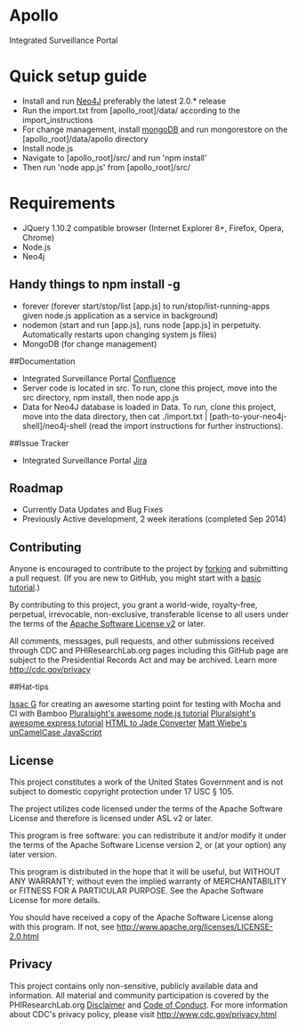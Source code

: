 Apollo
======

Integrated Surveillance Portal

# Quick setup guide
* Install and run [Neo4J](http://www.neo4j.org/download) preferably the latest 2.0.* release
* Run the import.txt from [apollo_root]/data/ according to the import_instructions
* For change management, install [mongoDB](https://www.mongodb.org/downloads) and run mongorestore on the [apollo_root]/data/apollo directory
* Install node.js
* Navigate to [apollo_root]/src/ and run 'npm install'
* Then run 'node app.js' from [apollo_root]/src/

# Requirements
* JQuery 1.10.2 compatible browser (Internet Explorer 8+, Firefox, Opera, Chrome)
* Node.js
* Neo4j


## Handy things to npm install -g
* forever (forever start/stop/list [app.js] to run/stop/list-running-apps given node.js application as a service in background)
* nodemon (start and run [app.js], runs node [app.js] in perpetuity.  Automatically restarts upon changing system js files)
* MongoDB (for change management)

##Documentation
* Integrated Surveillance Portal [Confluence](http://code.phiresearchlab.org/confluence/pages/viewpage.action?pageId=9797792)
* Server code is located in src.  To run, clone this project, move into the src directory, npm install, then node app.js
* Data for Neo4J database is loaded in Data.  To run, clone this project, move into the data directory, then cat ./import.txt | [path-to-your-neo4j-shell]/neo4j-shell (read the import instructions for further instructions).

##Issue Tracker
* Integrated Surveillance Portal [Jira](https://code.phiresearchlab.org/jira/browse/AP)

## Roadmap
* Currently Data Updates and Bug Fixes
* Previously Active development, 2 week iterations (completed Sep 2014)

## Contributing
Anyone is encouraged to contribute to the project by [forking](https://help.github.com/articles/fork-a-repo) and submitting a pull request. (If you are new to GitHub, you might start with a [basic tutorial](https://help.github.com/articles/set-up-git).) 

By contributing to this project, you grant a world-wide, royalty-free, perpetual, irrevocable, non-exclusive, transferable license to all users under the terms of the [Apache Software License v2](http://www.apache.org/licenses/LICENSE-2.0.html) or later.

All comments, messages, pull requests, and other submissions received through CDC and PHIResearchLab.org pages including this GitHub page are subject to the Presidential Records Act and may be archived. Learn more http://cdc.gov/privacy

##Hat-tips

[Issac G](https://github.com/issacg/mocha-demo/) for creating an awesome starting point for testing with Mocha and CI with Bamboo
[Pluralsight's awesome node.js tutorial](http://pluralsight.com/training/courses/TableOfContents?courseName=building-angularjs-nodejs-apps-mean&highlight=) 
[Pluralsight's awesome express tutorial](http://pluralsight.com/training/courses/TableOfContents?courseName=expressjs&highlight=hadi-hariri_expressjs-m2*2!hadi-hariri_expressjs-m5*6#expressjs-m2)
[HTML to  Jade Converter](http://html2jade.aaron-powell.com/)
[Matt Wiebe's unCamelCase JavaScript](https://gist.github.com/mattwiebe/1005915)
## License

This project constitutes a work of the United States Government and is not subject to domestic copyright protection under 17 USC § 105.

The project utilizes code licensed under the terms of the Apache Software License and therefore is licensed under ASL v2 or later.

This program is free software: you can redistribute it and/or modify it under the terms of the Apache Software License version 2, or (at your option) any later version.

This program is distributed in the hope that it will be useful, but WITHOUT ANY WARRANTY; without even the implied warranty of MERCHANTABILITY or FITNESS FOR A PARTICULAR PURPOSE. See the Apache Software License for more details.

You should have received a copy of the Apache Software License along with this program. If not, see http://www.apache.org/licenses/LICENSE-2.0.html

## Privacy

This project contains only non-sensitive, publicly available data and information. All material and community participation is covered by the PHIResearchLab.org [Disclaimer](http://www.phiresearchlab.org/index.php?option=com_content&view=article&id=26&Itemid=15) and [Code of Conduct](http://www.phiresearchlab.org/index.php?option=com_content&view=article&id=27&Itemid=19). For more information about CDC's privacy policy, please visit http://www.cdc.gov/privacy.html
